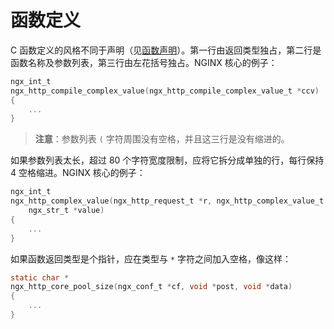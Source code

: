 # 函数定义

C 函数定义的风格不同于声明（见[函数声明](./ch-05-function-declarations.md)）。第一行由返回类型独占，第二行是函数名称及参数列表，第三行由左花括号独占。NGINX 核心的例子：

```c
ngx_int_t
ngx_http_compile_complex_value(ngx_http_compile_complex_value_t *ccv)
{
    ...
}
```

> **注意**：参数列表 `(` 字符周围没有空格，并且这三行是没有缩进的。

如果参数列表太长，超过 80 个字符宽度限制，应将它拆分成单独的行，每行保持 4 空格缩进。NGINX 核心的例子：

```c
ngx_int_t
ngx_http_complex_value(ngx_http_request_t *r, ngx_http_complex_value_t *val,
    ngx_str_t *value)
{
    ...
}
```

如果函数返回类型是个指针，应在类型与 `*` 字符之间加入空格，像这样：

```c
static char *
ngx_http_core_pool_size(ngx_conf_t *cf, void *post, void *data)
{
    ...
}
```